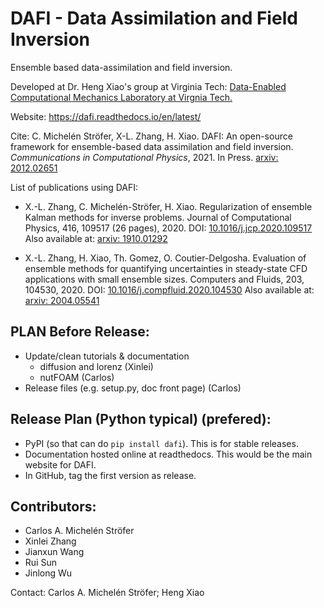 DAFI - Data Assimilation and Field Inversion
============================================
Ensemble based data-assimilation and field inversion.

Developed at Dr. Heng Xiao's group at Virginia Tech: [Data-Enabled Computational Mechanics Laboratory at Virgnia Tech.](https://www.aoe.vt.edu/people/faculty/xiaoheng/personal-page.html)

Website: https://dafi.readthedocs.io/en/latest/

Cite: C. Michelén Ströfer, X-L. Zhang, H. Xiao. DAFI: An open-source framework for ensemble-based data assimilation and field inversion. *Communications in Computational Physics*, 2021. In Press. [arxiv: 2012.02651](https://arxiv.org/abs/2012.02651)

List of publications using DAFI:

- X.-L. Zhang, C. Michelén-Ströfer, H. Xiao. Regularization of ensemble Kalman methods for inverse problems. Journal of Computational Physics, 416, 109517 (26 pages), 2020. DOI: [10.1016/j.jcp.2020.109517](https://doi.org/10.1016/j.jcp.2020.109517) Also available at: [arxiv: 1910.01292](https://arxiv.org/abs/1910.01292)

- X.-L. Zhang, H. Xiao, Th. Gomez, O. Coutier-Delgosha. Evaluation of ensemble methods for quantifying uncertainties in steady-state CFD applications with small ensemble sizes. Computers and Fluids, 203, 104530, 2020. DOI: [10.1016/j.compfluid.2020.104530](https://doi.org/10.1016/j.compfluid.2020.104530) Also available at: [arxiv: 2004.05541](https://arxiv.org/abs/2004.05541)


PLAN Before Release:
--------------------
* Update/clean tutorials & documentation
  * diffusion and lorenz (Xinlei)
  * nutFOAM (Carlos)
* Release files (e.g. setup.py, doc front page) (Carlos)

Release Plan (Python typical) (prefered):
-----------------------------------------
* PyPI (so that can do ``pip install dafi``). This is for stable releases. 
* Documentation hosted online at readthedocs. This would be the main website for DAFI. 
* In GitHub, tag the first version as release.

Contributors:
-------------
* Carlos A. Michelén Ströfer
* Xinlei Zhang
* Jianxun Wang
* Rui Sun
* Jinlong Wu

Contact: Carlos A. Michelén Ströfer; Heng Xiao
